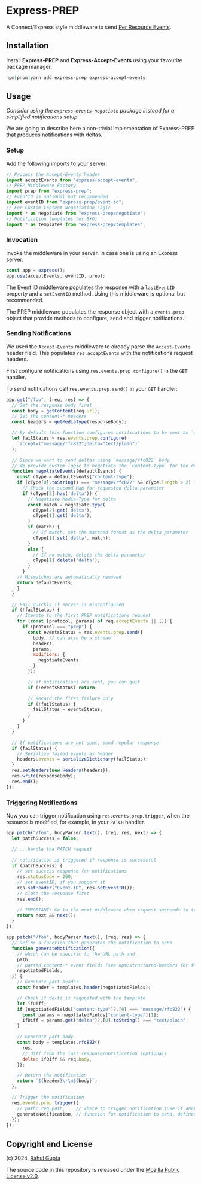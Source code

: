 # Express-PREP

A Connect/Express style middleware to send [Per Resource Events](https://cxres.github.io/prep/draft-gupta-httpbis-per-resource-events.html).

## Installation

Install **Express-PREP** and **Express-Accept-Events** using your favourite package manager.

```sh
npm|pnpm|yarn add express-prep express-accept-events
```

## Usage

*Consider using the `express-events-negotiate` package instead for a simplified notifications setup.*

We are going to describe here a non-trivial implementation of Express-PREP that produces notifications with deltas.

### Setup

Add the following imports to your server:

```js
// Process the Accept-Events header
import acceptEvents from "express-accept-events";
// PREP Middleware Factory
import prep from "express-prep";
// EventID is optional but recommended
import eventID from "express-prep/event-id";
// For Custom Content Negotiation Logic
import * as negotiate from "express-prep/negotiate";
// Notification templates (or BYO)
import * as templates from "express-prep/templates";
```

### Invocation

Invoke the middleware in your server. In case one is using an Express server:

```js
const app = express();
app.use(acceptEvents, eventID, prep);
```

The Event ID middleware populates the response with a `lastEventID` property and a `setEventID` method. Using this middleware is optional but recommended.

The PREP middleware populates the response object with a `events.prep` object that provide methods to configure, send and trigger notifications.

### Sending Notifications

We used the `Accept-Events` middleware to already parse the `Accept-Events` header field. This populates `res.acceptEvents` with the notifications request headers.

First configure notifications using `res.events.prep.configure()` in the `GET` handler.

To send notifications call `res.events.prep.send()` in your `GET` handler:

```js
app.get("/foo", (req, res) => {
  // Get the response body first
  const body = getContent(req.url);
  // Get the content-* headers
  const headers = getMediaType(responseBody);

  // By default this function configures notifications to be sent as `message/rfc822`.
  let failStatus = res.events.prep.configure(
    `accept=("message/rfc822";delta="text/plain")`
  );

  // Since we want to send deltas using `message/rfc822` body
  // We provide custom logic to negotiate the `Content-Type` for the delta
  function negotiateEvents(defaultEvents) {
    const cType = defaultEvents["content-type"];
    if (cType[0].toString() === "message/rfc822" && cType.length > 2) {
      // Check the second Map for requested delta parameter
      if (cType[2].has('delta')) {
        // Negotiate Media-Type for delta
        const match = negotiate.type(
          cType[2].get('delta'),
          cType[1].get('delta'),
        )
        if (match) {
          // If match, set the matched format as the delta parameter
          cType[1].set('delta', match);
        }
        else {
          // If no match, delete the delta parameter
          cType[1].delete('delta');
        }
      }
    // Mismatches are automatically removed
    return defaultEvents;
    }
  }

  // Fail quickly if server is misconfigured
  if (!failStatus) {
    // Iterate to the first PREP notifications request
    for (const [protocol, params] of req.acceptEvents || []) {
      if (protocol === "prep") {
        const eventsStatus = res.events.prep.send({
          body, // can also be a stream
          headers,
          params,
          modifiers: {
            negotiateEvents
          }
        });

        // if notifications are sent, you can quit
        if (!eventsStatus) return;

        // Record the first failure only
        if (!failStatus) {
          failStatus = eventsStatus;
        }
      }
    }
  }

  // If notifications are not sent, send regular response
  if (failStatus) {
    // Serialize failed events as header
    headers.events = serializeDictionary(failStatus);
  }
  res.setHeaders(new Headers(headers));
  res.write(responseBody);
  res.end();
});
```

### Triggering Notifications

Now you can trigger notification using `res.events.prep.trigger`, when the resource is modified, for example, in your `PATCH` handler.

```js
app.patch("/foo", bodyParser.text(), (req, res, next) => {
  let patchSuccess = false;

  // ...handle the PATCH request

  // notification is triggered if response is successful
  if (patchSuccess) {
    // set success response for notifications
    res.statusCode = 200;
    // set eventID, if you support it
    res.setHeader("Event-ID", res.setEventID());
    // close the response first
    res.end();

    // IMPORTANT: Go to the next middleware when request succeeds to trigger the notification
    return next && next();
  }
});

app.patch("/foo", bodyParser.text(), (req, res) => {
  // Define a function that generates the notification to send
  function generateNotification({
    // which can be specific to the URL path and
    path,
    // parsed content-* event fields (see npm:structured-headers for format)
    negotiatedFields,
  }) {
    // Generate part header
    const header = templates.header(negotiatedFields);

    // Check if delta is requested with the template
    let ifDiff;
    if (negotiatedFields["content-type"]?.[0] === "message/rfc822") {
      const params = negotiatedFields["content-type"][1];
      ifDiff = params.get("delta")?.[0].toString() === "text/plain";
    }

    // Generate part body
    const body = templates.rfc822({
      res,
      // diff from the last response/notification (optional)
      delta: ifDiff && req.body,
    });

    // Return the notification
    return `${header}\r\n${body}`;
  };

  // Trigger the notification
  res.events.prep.trigger({
    // path: req.path,    // where to trigger notification (use if another path)
    generateNotification, // function for notification to send, defined above
  });
});
```

## Copyright and License

(c) 2024, [Rahul Gupta](https://cxres.pages.dev/profile#i)

The source code in this repository is released under the [Mozilla Public License v2.0](./LICENSE).
